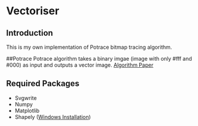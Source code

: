 # Vectoriser
## Introduction
This is my own implementation of Potrace bitmap tracing algorithm.

##Potrace
Potrace algorithm takes a binary imgae (image with only #fff and #000) as input and outputs a vector image.
[Algorithm Paper](http://potrace.sourceforge.net/potrace.pdf)

## Required Packages
- Svgwrite
- Numpy
- Matplotlib
- Shapely ([Windows Installation](https://pypi.org/project/Shapely/#downloads))